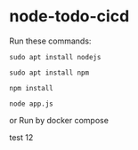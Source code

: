 # node-todo-cicd

Run these commands:


`sudo apt install nodejs`


`sudo apt install npm`


`npm install`

`node app.js`

or Run by docker compose

test 12

